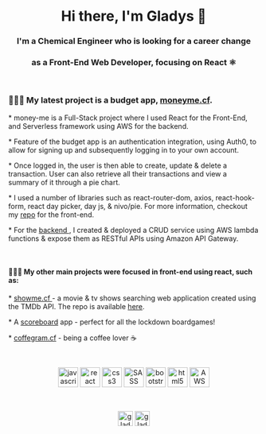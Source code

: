 <h1 align="center">Hi there, I'm Gladys 👋 </h1>
<h3 align="center">I'm a Chemical Engineer who is looking for a career change </h3>
<h3 align="center">as a Front-End Web Developer, focusing on React ⚛️</h3>
<br>

<h3>
👩🏼‍💻     My latest project is a budget app, <a href="https://www.moneyme.cf" target="_blank">moneyme.cf</a>.
</h3>
<p> 
* money-me is a Full-Stack project where I used React for the Front-End, and Serverless framework using AWS for the backend. 
</p>
<p>
* Feature of the budget app is an authentication integration, using Auth0, to allow for signing up and subsequently logging in to your own account. 
</p>
<p>
* Once logged in, the user is then able to create, update & delete a transaction. User can also retrieve all their transactions and view a summary of it through a pie chart. 
</p>
<p>
* I used a number of libraries such as react-router-dom, axios, react-hook-form, react day picker, day js, & nivo/pie. For more information, checkout my <a href="https://github.com/gladys-pascual/my-money-front-end-react" target="_blank">repo</a> for the front-end. 
</p>
<p> * For the <a href="https://github.com/gladys-pascual/my-money-back-end-transaction-service" target="_blank"> backend </a>, I created & deployed a CRUD service using AWS lambda functions & expose them as RESTful APIs using Amazon API Gateway.
</p>


<br>

<h4>
👩🏼‍💻     My other main projects were focused in front-end using react, such as:
</h4>
<p>
* <a href="https://www.showme.cf/" target="_blank"> showme.cf </a> - a movie & tv shows searching web application created using the TMDb API. The repo is available <a href="https://github.com/gladys-pascual/movie-tv-search-app" target="_blank"> here</a>. 
</p>
<p>
* A <a href="https://score-me.netlify.app/" target="_blank"> scoreboard</a> app - perfect for all the lockdown boardgames!   
</p>
<p>
* <a href="https://www.coffeegram.cf" target="_blank">coffegram.cf</a> - being a coffee lover ☕
</p>

<br>
<p align="center">
  <img src="https://devicons.github.io/devicon/devicon.git/icons/javascript/javascript-original.svg" alt="javascript" width="40" height="40"/>
  <img src="https://devicons.github.io/devicon/devicon.git/icons/react/react-original-wordmark.svg" alt="react" width="40" height="40"/>
  <img src="https://devicons.github.io/devicon/devicon.git/icons/css3/css3-original-wordmark.svg" alt="css3" width="40" height="40"/>
  <img src="https://devicons.github.io/devicon/devicon.git/icons/sass/sass-original.svg" alt="SASS" width="40" height="40"/>
  <img src="https://devicons.github.io/devicon/devicon.git/icons/bootstrap/bootstrap-plain.svg" alt="bootstrap" width="40" height="40"/>
  <img src="https://devicons.github.io/devicon/devicon.git/icons/html5/html5-original-wordmark.svg" alt="html5" width="40" height="40"/>
  <img src="https://devicons.github.io/devicon/devicon.git/icons/amazonwebservices/amazonwebservices-original-wordmark.svg" alt="AWS" width="40" height="40"/>
</p>
<br>
<p align="center"> 
<a href="https://www.linkedin.com/in/gladyspascual/" target="_blank"><img align="center" src="https://cdn.jsdelivr.net/npm/simple-icons@3.0.1/icons/linkedin.svg" alt="gladys-linkedin" height="30" width="30" /></a>
<a href="https://dev.to/gladyspascual" target="_blank"><img align="center" src="https://cdn.jsdelivr.net/npm/simple-icons@3.0.1/icons/dev-dot-to.svg" alt="gladys dev" height="30" width="30" /></a>
</p>
